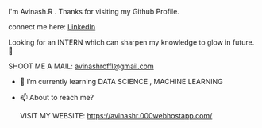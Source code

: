 
I'm   Avinash.R .
Thanks for visiting my Github Profile.

connect me here:
[LinkedIn](https://www.linkedin.com/in/avinash-r-132708145/) 


Looking for an INTERN which can sharpen my knowledge to glow in future. 👋

SHOOT ME A MAIL: avinashroffl@gmail.com 


- 🌱 I’m currently learning
  DATA SCIENCE , MACHINE LEARNING 

- 📫 About to reach me?

  VISIT MY WEBSITE: https://avinashr.000webhostapp.com/
  
